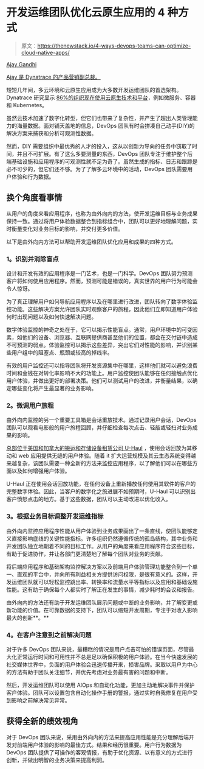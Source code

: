 # 开发运维团队优化云原生应用的 4 种方式

> 原文：<https://thenewstack.io/4-ways-devops-teams-can-optimize-cloud-native-apps/>

[](https://www.linkedin.com/in/ajaygandhi/)

[Ajay Gandhi](https://www.linkedin.com/in/ajaygandhi/)

[Ajay 是 Dynatrace 的产品营销副总裁。](https://www.linkedin.com/in/ajaygandhi/)

[](https://www.linkedin.com/in/ajaygandhi/)[](https://www.linkedin.com/in/ajaygandhi/)

短短几年间，多云环境和云原生应用成为大多数开发运维团队的首选架构。Dynatrace 研究显示 [86%的组织现在使用云原生技术和平台](https://www.dynatrace.com/news/press-release/global-cio-report-observability-automation-and-ai/)，例如微服务、容器和 Kubernetes。

虽然云技术加速了数字化转型，但它们也带来了复杂性，并产生了超出人类管理能力的海量数据。面对铺天盖地的信息，DevOps 团队有时会拼凑自己动手(DIY)的解决方案来捕获和分析可观测性数据。

然而，DIY 需要组织中最优秀的人才的投入，这从以创新为导向的任务中窃取了时间，并且不可扩展。有了这么多要测量的东西，DevOps 团队专注于维护整个后端基础设施和应用程序的可观测性就不足为奇了。虽然生成的指标、日志和跟踪是必不可少的，但它们还不够。为了了解多云环境中的活动，DevOps 团队需要用户体验和行为数据。

## **换个角度看事情**

从用户的角度来看应用程序，也称为由外向内的方法，使开发运维目标与业务成果保持一致。通过将用户体验数据整合到指标组合中，团队可以更好地理解问题，实时衡量变化对业务目标的影响，并交付更多价值。

以下是由外向内方法可以帮助开发运维团队优化应用和成果的四种方式。

### **1。识别并消除盲点**

设计和开发有效的应用程序是一门艺术，也是一门科学。DevOps 团队努力预测客户将如何使用应用程序。然而，预测可能是错误的，真实世界的用户行为可能会令人惊讶。

为了真正理解用户如何导航应用程序以及在哪里进行改进，团队转向了数字体验监控功能。这些解决方案允许团队实时观察客户的旅程，因此他们立即知道用户体验何时出现问题以及如何快速解决问题。

数字体验监控的神奇之处在于，它可以揭示性能盲点。通常，用户环境中的可变因素，如他们的设备、浏览器、互联网提供商甚至他们的位置，都会在交付链中造成不可预测的弱点。体验监控可以揭示这些差异，突出它们对性能的影响，并识别某些用户组中的阻塞点、瓶颈或较高的掉线率。

有效的用户监控还可以指导团队将开发资源集中在哪里，这样他们就可以避免浪费时间和金钱在对转化率影响不大的功能上。用户监控使团队能够在任何接触点优化用户体验，并做出更好的部署决策。他们可以测试用户的改进，并衡量结果，以确定哪些变化将产生最显著的业务影响。

### **2。微调用户旅程**

由外向内监控的另一个重要工具箱是会话重放技术。通过记录用户会话，DevOps 团队可以观看电影般的用户旅程回顾，并仔细检查每次点击、轻敲或轻扫对业务成果的影响。

[总部位于美国和加拿大的搬运和存储设备租赁公司 U-Haul](https://www.dynatrace.com/news/customer-stories/u-haul-dem/) ，使用会话回放为其移动和 web 应用提供无缝的用户体验。随着 it 扩大运营规模及其云生态系统变得越来越复杂，该团队需要一种全新的方法来监控应用程序，以了解他们可以在哪些方面以及如何增强用户体验。

U-Haul 正在使用会话回放功能，在任何设备上重新播放任何使用其软件的客户的完整数字体验。因此，当客户的数字化之旅进展不如预期时，U-Haul 可以识别出客户愤怒点击的地方。基于这些数据，团队可以主动改进以优化收入。

### **3。根据业务目标调整开发运维指标**

由外向内监控应用程序性能从用户体验到业务成果画出了一条直线，使团队能够定义直接影响底线的关键性能指标。许多组织仍然遵循传统的孤岛结构，其中业务和开发团队独立地朝着不同的目标工作。从用户的角度来看应用程序符合这些目标，有助于促进协作，并让各部门更清楚地了解每个团队对业务的贡献。

将后端应用程序和基础架构监控解决方案以及前端用户体验管理功能整合到一个单一、直观的平台中，并向所有利益相关方提供访问权限，是很有意义的。这样，开发运维团队就可以轻松监控跳出率、转换率和流量水平等指标以及应用和基础设施性能。这有助于确保每个人都实时了解正在发生的事情，减少耗时的会议和报告。

由外向内的方法还有助于开发运维团队展示问题或中断的业务影响，并了解变更或新功能的价值。在可靠数据的支持下，团队可以缩短开发周期，专注于对收入影响最大的创新**。**

### **4。在客户注意到之前解决问题**

对于许多 DevOps 团队来说，最糟糕的情况是用户点击可怕的错误页面，尽管最大化正常运行时间和可用性并不总是足以确保积极的用户体验。在当今快速发展的社交媒体世界中，负面的用户体验会迅速传播开来，损害品牌。采取以用户为中心的方法有助于团队关注细节，并优先考虑对业务最有害的问题和中断。

然后，开发运维团队可以使用 AIOps 和自动化功能，更加主动地解决事件并保护客户体验。团队可以设置包含自动化操作手册的警报，通过实时自我修复在用户受到影响之前解决常见异常。

## 获得全新的绩效视角

对于 DevOps 团队来说，采用由外向内的方法来提高应用性能是充分理解后端开发对前端用户体验的影响的最佳方式。结果和经历很重要。用户行为数据为 DevOps 团队提供了可操作的客观情报，有助于优化资源、以有意义的方式进行创新，并做出明智的业务决策来提高利润。

<svg xmlns:xlink="http://www.w3.org/1999/xlink" viewBox="0 0 68 31" version="1.1"><title>Group</title> <desc>Created with Sketch.</desc></svg>